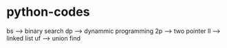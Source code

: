 # python-codes

bs --> binary search
dp --> dynammic programming
2p --> two pointer
ll --> linked list
uf --> union find